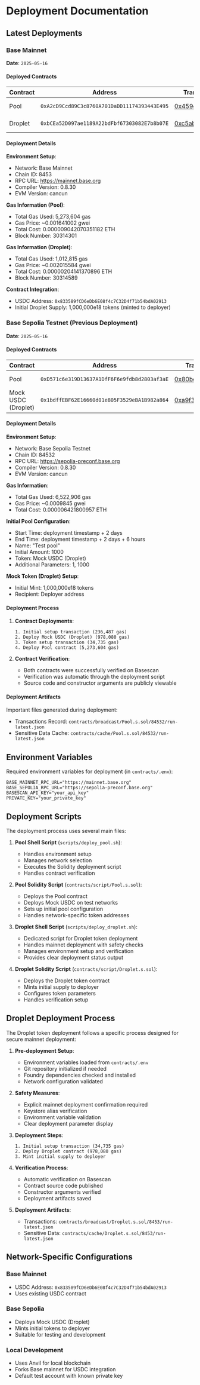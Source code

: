 # Deployment Documentation

## Latest Deployments

### Base Mainnet

**Date**: `2025-05-16`

#### Deployed Contracts

| Contract | Address                                      | Transaction                                                                                                    | Verification                                                                                | Commit                                     |
| -------- | -------------------------------------------- | -------------------------------------------------------------------------------------------------------------- | ------------------------------------------------------------------------------------------- | ------------------------------------------ |
| Pool     | `0xA2cD9Ccd89C3c8760A701DaDD11174393443E495` | [0x459c5e...8ab3c](https://basescan.org/tx/0x459c5edad5565daff505f23d3de8c362d7009566fbfa81ecae9eb011a938ab3c) | [View on Basescan](https://basescan.org/address/0xa2cd9ccd89c3c8760a701dadd11174393443e495) | `422b7af9b50609e25ce498d85a73b919b43f447f` |
| Droplet  | `0xbCEa52D097ae1189A22bdFbf67303082E7b8b07E` | [0xc5ab08...478c](https://basescan.org/tx/0xc5ab0857c5f2e6ebcdbaa3fe5ad46095299d1d41b43e2c1d94963bce669b478c)  | [View on Basescan](https://basescan.org/address/0xbcea52d097ae1189a22bdfbf67303082e7b8b07e) | `422b7af9b50609e25ce498d85a73b919b43f447f` |

#### Deployment Details

**Environment Setup**:

- Network: Base Mainnet
- Chain ID: 8453
- RPC URL: https://mainnet.base.org
- Compiler Version: 0.8.30
- EVM Version: cancun

**Gas Information (Pool)**:

- Total Gas Used: 5,273,604 gas
- Gas Price: ~0.001641002 gwei
- Total Cost: 0.000009042070351182 ETH
- Block Number: 30314301

**Gas Information (Droplet)**:

- Total Gas Used: 1,012,815 gas
- Gas Price: ~0.002015584 gwei
- Total Cost: 0.00000204141370896 ETH
- Block Number: 30314589

**Contract Integration**:

- USDC Address: `0x833589fCD6eDb6E08f4c7C32D4f71b54bdA02913`
- Initial Droplet Supply: 1,000,000e18 tokens (minted to deployer)

### Base Sepolia Testnet (Previous Deployment)

**Date**: `2025-05-16`

#### Deployed Contracts

| Contract            | Address                                      | Transaction                                                                                                             | Verification                                                                                        | Commit                                     |
| ------------------- | -------------------------------------------- | ----------------------------------------------------------------------------------------------------------------------- | --------------------------------------------------------------------------------------------------- | ------------------------------------------ |
| Pool                | `0xD571c6e319D13637A1DfF6F6e9fdb8d2803af3aE` | [0x80bc0b...590da3](https://sepolia.basescan.org/tx/0x80bc0b1b14bbf4b40c29c37c8e232dccd507d150ad8515e9cd74d53f13590da3) | [View on Basescan](https://sepolia.basescan.org/address/0xd571c6e319d13637a1dff6f6e9fdb8d2803af3ae) | `422b7af9b50609e25ce498d85a73b919b43f447f` |
| Mock USDC (Droplet) | `0x1bdffEBF62E16660d01e805F3529eBA1B982a864` | [0xa9f34f...1f5ba](https://sepolia.basescan.org/tx/0xa9f34fa9fbc3c513e9e280e66d2aa451fa9e75e8723d22619bb4df766bc1f5ba)  | [View on Basescan](https://sepolia.basescan.org/address/0x1bdffebf62e16660d01e805f3529eba1b982a864) | `422b7af9b50609e25ce498d85a73b919b43f447f` |

#### Deployment Details

**Environment Setup**:

- Network: Base Sepolia Testnet
- Chain ID: 84532
- RPC URL: https://sepolia-preconf.base.org
- Compiler Version: 0.8.30
- EVM Version: cancun

**Gas Information**:

- Total Gas Used: 6,522,906 gas
- Gas Price: ~0.0009845 gwei
- Total Cost: 0.000006421800957 ETH

**Initial Pool Configuration**:

- Start Time: deployment timestamp + 2 days
- End Time: deployment timestamp + 2 days + 6 hours
- Name: "Test pool"
- Initial Amount: 1000
- Token: Mock USDC (Droplet)
- Additional Parameters: 1, 1000

**Mock Token (Droplet) Setup**:

- Initial Mint: 1,000,000e18 tokens
- Recipient: Deployer address

#### Deployment Process

1. **Contract Deployments**:

    ```plaintext
    1. Initial setup transaction (236,487 gas)
    2. Deploy Mock USDC (Droplet) (978,080 gas)
    3. Token setup transaction (34,735 gas)
    4. Deploy Pool contract (5,273,604 gas)
    ```

2. **Contract Verification**:
    - Both contracts were successfully verified on Basescan
    - Verification was automatic through the deployment script
    - Source code and constructor arguments are publicly viewable

#### Deployment Artifacts

Important files generated during deployment:

- Transactions Record: `contracts/broadcast/Pool.s.sol/84532/run-latest.json`
- Sensitive Data Cache: `contracts/cache/Pool.s.sol/84532/run-latest.json`

## Environment Variables

Required environment variables for deployment (in `contracts/.env`):

```plaintext
BASE_MAINNET_RPC_URL="https://mainnet.base.org"
BASE_SEPOLIA_RPC_URL="https://sepolia-preconf.base.org"
BASESCAN_API_KEY="your_api_key"
PRIVATE_KEY="your_private_key"
```

## Deployment Scripts

The deployment process uses several main files:

1. **Pool Shell Script** (`scripts/deploy_pool.sh`):

    - Handles environment setup
    - Manages network selection
    - Executes the Solidity deployment script
    - Handles contract verification

2. **Pool Solidity Script** (`contracts/script/Pool.s.sol`):

    - Deploys the Pool contract
    - Deploys Mock USDC on test networks
    - Sets up initial pool configuration
    - Handles network-specific token addresses

3. **Droplet Shell Script** (`scripts/deploy_droplet.sh`):

    - Dedicated script for Droplet token deployment
    - Handles mainnet deployment with safety checks
    - Manages environment setup and verification
    - Provides clear deployment status output

4. **Droplet Solidity Script** (`contracts/script/Droplet.s.sol`):
    - Deploys the Droplet token contract
    - Mints initial supply to deployer
    - Configures token parameters
    - Handles verification setup

## Droplet Deployment Process

The Droplet token deployment follows a specific process designed for secure mainnet deployment:

1. **Pre-deployment Setup**:

    - Environment variables loaded from `contracts/.env`
    - Git repository initialized if needed
    - Foundry dependencies checked and installed
    - Network configuration validated

2. **Safety Measures**:

    - Explicit mainnet deployment confirmation required
    - Keystore alias verification
    - Environment variable validation
    - Clear deployment parameter display

3. **Deployment Steps**:

    ```plaintext
    1. Initial setup transaction (34,735 gas)
    2. Deploy Droplet contract (978,080 gas)
    3. Mint initial supply to deployer
    ```

4. **Verification Process**:

    - Automatic verification on Basescan
    - Contract source code published
    - Constructor arguments verified
    - Deployment artifacts saved

5. **Deployment Artifacts**:
    - Transactions: `contracts/broadcast/Droplet.s.sol/8453/run-latest.json`
    - Sensitive Data: `contracts/cache/Droplet.s.sol/8453/run-latest.json`

## Network-Specific Configurations

### Base Mainnet

- USDC Address: `0x833589fCD6eDb6E08f4c7C32D4f71b54bdA02913`
- Uses existing USDC contract

### Base Sepolia

- Deploys Mock USDC (Droplet)
- Mints initial tokens to deployer
- Suitable for testing and development

### Local Development

- Uses Anvil for local blockchain
- Forks Base mainnet for USDC integration
- Default test account with known private key
